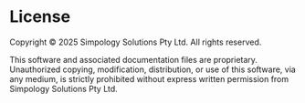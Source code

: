 # License

Copyright © 2025 Simpology Solutions Pty Ltd. All rights reserved.

This software and associated documentation files are proprietary. Unauthorized copying, modification, distribution, or use of this software, via any medium, is strictly prohibited without express written permission from Simpology Solutions Pty Ltd.